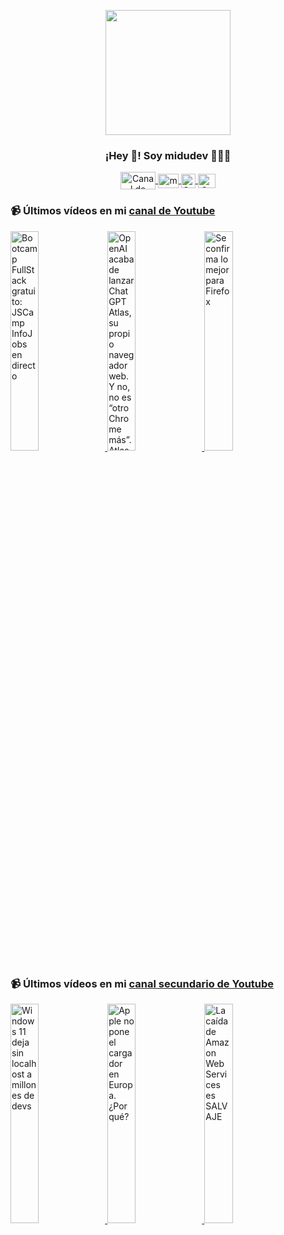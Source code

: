 <p align="center" width="300">
   <img align="center" width="200" src="https://user-images.githubusercontent.com/1561955/106762302-fda9de00-6635-11eb-99be-3ef744e60c0e.png" />
   <h3 align="center">¡Hey 👋! Soy midudev 👨🏻‍💻</h3>
</p>

<p align="center">
   <a href="https://twitch.tv/midudev" target="blank">
    <img align="center" src="https://upload.wikimedia.org/wikipedia/commons/c/ce/Twitch_logo_2019.svg" alt="Canal de Twitch de midudev" height="28px" width="56px" />
  </a>
  <span style="width: 8px;"> </span>
   <a href="https://youtube.com/midudev" target="blank">
    <img align="center" src="https://upload.wikimedia.org/wikipedia/commons/0/09/YouTube_full-color_icon_%282017%29.svg" alt="midudev" height="23px" width="33px" />
  </a>
  <span style="width: 8px;"> </span>
  <a href="https://instagram.com/midu.dev" target="blank">
    <img align="center" src="https://upload.wikimedia.org/wikipedia/commons/e/e7/Instagram_logo_2016.svg" alt="Canal de Instagram de midu.dev" height="23px" width="23px" />
  </a>
  <span style="width: 8px;"> </span>
  <a href="https://twitter.com/midudev" target="blank">
    <img align="center" src="https://upload.wikimedia.org/wikipedia/commons/thumb/6/6f/Logo_of_Twitter.svg/2491px-Logo_of_Twitter.svg.png" alt="Canal de Twitter de midudev" height="23px" width="28px" />
  </a>
</p>

### 📹 Últimos vídeos en mi [canal de Youtube](https://youtube.com/midudev?sub_confirmation=1)

<a href='https://youtu.be/iu0w9oTuOVM' target='_blank'>
  <img width='30%' src='https://img.youtube.com/vi/iu0w9oTuOVM/mqdefault.jpg' alt='Bootcamp FullStack gratuito: JSCamp InfoJobs en directo' />
</a>
<a href='https://youtu.be/Y9dQtngAjUw' target='_blank'>
  <img width='30%' src='https://img.youtube.com/vi/Y9dQtngAjUw/mqdefault.jpg' alt='OpenAI acaba de lanzar ChatGPT Atlas, su propio navegador web.  Y no, no es “otro Chrome más”. Atlas' />
</a>
<a href='https://youtu.be/f-OCBhuc5Jk' target='_blank'>
  <img width='30%' src='https://img.youtube.com/vi/f-OCBhuc5Jk/mqdefault.jpg' alt='Se confirma lo mejor para Firefox' />
</a>

### 📹 Últimos vídeos en mi [canal secundario de Youtube](https://youtube.com/midulive?sub_confirmation=1)

<a href='https://youtu.be/hCmhNuQAXbU' target='_blank'>
  <img width='30%' src='https://img.youtube.com/vi/hCmhNuQAXbU/mqdefault.jpg' alt='Windows 11 deja sin localhost a millones de devs' />
</a>
<a href='https://youtu.be/e053hIrlEns' target='_blank'>
  <img width='30%' src='https://img.youtube.com/vi/e053hIrlEns/mqdefault.jpg' alt='Apple no pone el cargador en Europa. ¿Por qué?' />
</a>
<a href='https://youtu.be/GOlXRG1uMRI' target='_blank'>
  <img width='30%' src='https://img.youtube.com/vi/GOlXRG1uMRI/mqdefault.jpg' alt='La caída de Amazon Web Services es SALVAJE' />
</a>